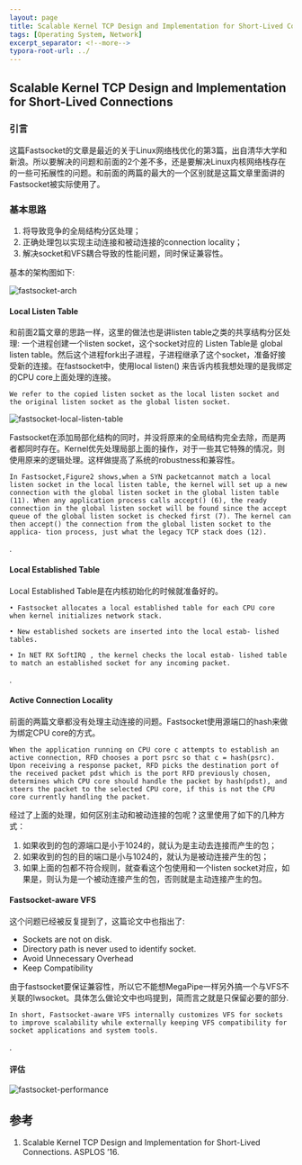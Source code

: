 ```yaml
---
layout: page
title: Scalable Kernel TCP Design and Implementation for Short-Lived Connections
tags: [Operating System, Network]
excerpt_separator: <!--more-->
typora-root-url: ../
---
```




## Scalable Kernel TCP Design and Implementation for Short-Lived Connections 



### 引言

  这篇Fastsocket的文章是最近的关于Linux网络栈优化的第3篇，出自清华大学和新浪。所以要解决的问题和前面的2个差不多，还是要解决Linux内核网络栈存在的一些可拓展性的问题。和前面的两篇的最大的一个区别就是这篇文章里面讲的Fastsocket被实际使用了。



### 基本思路

1. 将导致竞争的全局结构分区处理；
2. 正确处理包以实现主动连接和被动连接的connection locality；
3. 解决socket和VFS耦合导致的性能问题，同时保证兼容性。

基本的架构图如下:

![fastsocket-arch](/assets/img/fastsocket-arch.png)

#### Local Listen Table 

  和前面2篇文章的思路一样，这里的做法也是讲listen table之类的共享结构分区处理: 一个进程创建一个listen socket，这个socket对应的 Listen Table是 global listen table。然后这个进程fork出子进程，子进程继承了这个socket，准备好接受新的连接。在fastsocket中，使用local listen() 来告诉内核我想处理的是我绑定的CPU core上面处理的连接。

```
We refer to the copied listen socket as the local listen socket and the original listen socket as the global listen socket.
```

![fastsocket-local-listen-table](/assets/img/fastsocket-local-listen-table.png)

  Fastsocket在添加局部化结构的同时，并没将原来的全局结构完全去除，而是两者都同时存在。Kernel优先处理局部上面的操作，对于一些其它特殊的情况，则使用原来的逻辑处理。这样做提高了系统的robustness和兼容性。

```
In Fastsocket,Figure2 shows,when a SYN packetcannot match a local listen socket in the local listen table, the kernel will set up a new connection with the global listen socket in the global listen table (11). When any application process calls accept() (6), the ready connection in the global listen socket will be found since the accept queue of the global listen socket is checked first (7). The kernel can then accept() the connection from the global listen socket to the applica- tion process, just what the legacy TCP stack does (12).
```

.

#### Local Established Table 

Local Established Table是在内核初始化的时候就准备好的。

```
• Fastsocket allocates a local established table for each CPU core when kernel initializes network stack.

• New established sockets are inserted into the local estab- lished tables.

• In NET RX SoftIRQ , the kernel checks the local estab- lished table to match an established socket for any incoming packet.
```

.

#### Active Connection Locality

  前面的两篇文章都没有处理主动连接的问题。Fastsocket使用源端口的hash来做为绑定CPU core的方式。

```
When the application running on CPU core c attempts to establish an active connection, RFD chooses a port psrc so that c = hash(psrc). Upon receiving a response packet, RFD picks the destination port of the received packet pdst which is the port RFD previously chosen, determines which CPU core should handle the packet by hash(pdst), and steers the packet to the selected CPU core, if this is not the CPU core currently handling the packet. 
```

经过了上面的处理，如何区别主动和被动连接的包呢？这里使用了如下的几种方式：

1. 如果收到的包的源端口是小于1024的，就认为是主动去连接而产生的包；
2. 如果收到的包的目的端口是小与1024的，就认为是被动连接产生的包；
3. 如果上面的包都不符合规则，就查看这个包使用和一个listen socket对应，如果是，则认为是一个被动连接产生的包，否则就是主动连接产生的包。

#### Fastsocket-aware VFS

这个问题已经被反复提到了，这篇论文中也指出了:

* Sockets are not on disk. 
* Directory path is never used to identify socket.  
* Avoid Unnecessary Overhead 
* Keep Compatibility 

 由于fastsocket要保证兼容性，所以它不能想MegaPipe一样另外搞一个与VFS不关联的lwsocket。具体怎么做论文中也吗提到，简而言之就是只保留必要的部分.

```
In short, Fastsocket-aware VFS internally customizes VFS for sockets to improve scalability while externally keeping VFS compatibility for socket applications and system tools.
```

.

#### 评估

 ![fastsocket-performance](/assets/img/fastsocket-performance.png)





## 参考

1. Scalable Kernel TCP Design and Implementation for Short-Lived Connections. ASPLOS ’16.